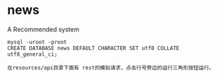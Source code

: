 # news
A Recommended system

```
mysql -uroot -proot
CREATE DATABASE news DEFAULT CHARACTER SET utf8 COLLATE utf8_general_ci;
```
    在resources/api目录下面有 rest的模拟请求，点击行号旁边的运行三角形按钮运行。
